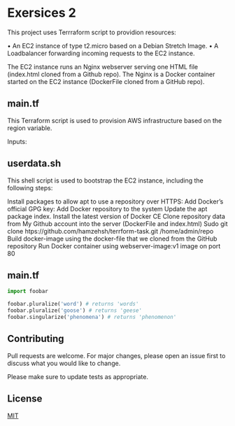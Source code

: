 # Exersices 2
This project uses Terrraform script to providion resources:

• An EC2 instance of type t2.micro based on a Debian Stretch Image.
• A Loadbalancer forwarding incoming requests to the EC2 instance.

The EC2 instance runs an Nginx webserver serving one HTML file (index.html cloned from a Github repo). The Nginx is a Docker container started on the EC2 instance (DockerFile cloned from a GitHub repo).

## main.tf

This Terraform script is used to provision AWS infrastructure based on the region variable.

Inputs:

## userdata.sh

This shell script is used to bootstrap the EC2 instance, including the following steps:

Install packages to allow apt to use a repository over HTTPS:
Add Docker’s official GPG key:
Add Docker repository to the system
Update the apt package index.
Install the latest version of Docker CE 
Clone repository data from My Github account into the server (DockerFile and index.html)
Sudo git clone htps://github.com/hamzehsh/terrform-task.git /home/admin/repo
Build docker-image using  the docker-file that we cloned from the GitHub repository
Run Docker container  using webserver-image:v1 image on port 80


## main.tf


```python
import foobar

foobar.pluralize('word') # returns 'words'
foobar.pluralize('goose') # returns 'geese'
foobar.singularize('phenomena') # returns 'phenomenon'
```

## Contributing
Pull requests are welcome. For major changes, please open an issue first to discuss what you would like to change.

Please make sure to update tests as appropriate.

## License
[MIT](https://choosealicense.com/licenses/mit/)
